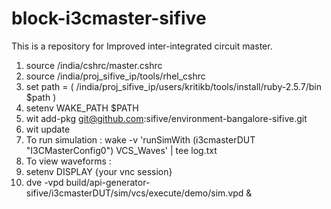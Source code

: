 # block-i3cmaster-sifive
This is a repository for Improved inter-integrated circuit master.

1. source /india/cshrc/master.cshrc <br/>
2. source /india/proj_sifive_ip/tools/rhel_cshrc <br/>
3. set path = ( /india/proj_sifive_ip/users/kritikb/tools/install/ruby-2.5.7/bin $path ) <br/>
4. setenv WAKE_PATH $PATH <br/>
5. wit add-pkg git@github.com:sifive/environment-bangalore-sifive.git <br/>
6. wit update <br/>
7. To run simulation : wake -v 'runSimWith (i3cmasterDUT "I3CMasterConfig0") VCS_Waves' | tee log.txt <br/>
8. To view waveforms : <br/>
9. setenv DISPLAY {your vnc session} <br/>
10. dve -vpd build/api-generator-sifive/i3cmasterDUT/sim/vcs/execute/demo/sim.vpd & <br/>
